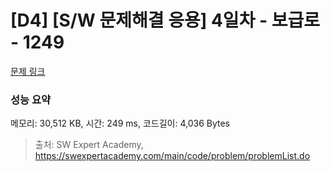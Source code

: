 # [D4] [S/W 문제해결 응용] 4일차 - 보급로 - 1249 

[문제 링크](https://swexpertacademy.com/main/code/problem/problemDetail.do?contestProbId=AV15QRX6APsCFAYD) 

### 성능 요약

메모리: 30,512 KB, 시간: 249 ms, 코드길이: 4,036 Bytes



> 출처: SW Expert Academy, https://swexpertacademy.com/main/code/problem/problemList.do